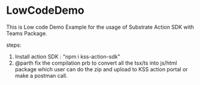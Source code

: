 # LowCodeDemo
This is Low code Demo Example for the usage of Substrate Action SDK with Teams Package.


steps:

1) Install action SDK : "npm i kss-action-sdk"
2) @parth fix the compilation prb to convert all the tsx/ts into js/html package 
    which user can do the zip and upload to KSS action portal or make a postman call.
